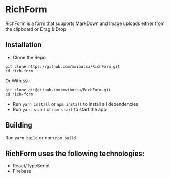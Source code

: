 # RichForm

RichForm is a form that supports MarkDown and Image uploads  either from the clipboard or Drag & Drop

## Installation

- Clone the Repo

```shell
git clone https://github.com/mwibutsa/RichForm.git
cd rich-form
```

Or With `SSH`

```shell
git clone git@github.com:mwibutsa/RichForm.git
cd rich-form
```

- Run `yarn install` or `npm install` to install all dependencies
- Run `yarn start` or `npm start` to start the app

## Building

Run `yarn build` or npm `npm build`

## RichForm uses the following technologies:

- React/TypeScript
- Firebase

